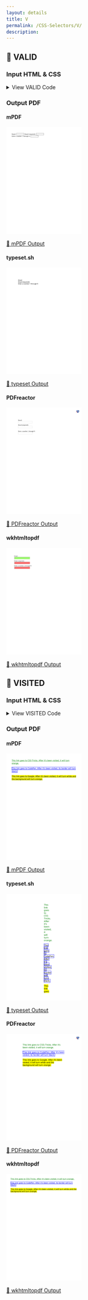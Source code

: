 ```yaml
---
layout: details
title: V
permalink: /CSS-Selectors/V/
description: 
---
```




## 🔬 VALID

### Input HTML & CSS

<details>
    <summary>
        View VALID Code
    </summary>
    <pre><code class="hljs xml"><span class="hljs-meta">&lt;!DOCTYPE <span class="hljs-meta-keyword">html</span>&gt;</span>
<span class="hljs-comment">&lt;!-- Sample from https://css-tricks.com/almanac/selectors/v/valid/ --&gt;</span>
<span class="hljs-tag">&lt;<span class="hljs-name">html</span> <span class="hljs-attr">lang</span>=<span class="hljs-string">"en"</span>&gt;</span>
    <span class="hljs-tag">&lt;<span class="hljs-name">head</span>&gt;</span>
        <span class="hljs-tag">&lt;<span class="hljs-name">style</span>&gt;</span><span class="css">
        <span class="hljs-selector-tag">input</span><span class="hljs-selector-pseudo">:invalid</span> {
  <span class="hljs-attribute">background</span>: <span class="hljs-built_in">hsla</span>(<span class="hljs-number">0</span>, <span class="hljs-number">90%</span>, <span class="hljs-number">70%</span>, <span class="hljs-number">1</span>);
}

<span class="hljs-selector-tag">input</span><span class="hljs-selector-pseudo">:valid</span> {
  <span class="hljs-attribute">background</span>: <span class="hljs-built_in">hsla</span>(<span class="hljs-number">100</span>, <span class="hljs-number">90%</span>, <span class="hljs-number">70%</span>, <span class="hljs-number">1</span>);
}


<span class="hljs-selector-tag">body</span> {
  <span class="hljs-attribute">padding</span>: <span class="hljs-number">3em</span>;
}
<span class="hljs-selector-tag">label</span> {
  <span class="hljs-attribute">display</span>: block;
}
<span class="hljs-selector-tag">input</span> {
  <span class="hljs-attribute">padding</span>: <span class="hljs-number">0.25em</span> <span class="hljs-number">0</span>;
  <span class="hljs-attribute">margin-bottom</span>: <span class="hljs-number">0.75em</span>;
}
        </span><span class="hljs-tag">&lt;/<span class="hljs-name">style</span>&gt;</span>
    <span class="hljs-tag">&lt;/<span class="hljs-name">head</span>&gt;</span>
    <span class="hljs-tag">&lt;<span class="hljs-name">body</span>&gt;</span>
        <span class="hljs-tag">&lt;<span class="hljs-name">label</span> <span class="hljs-attr">for</span>=<span class="hljs-string">"email"</span>&gt;</span>Email:<span class="hljs-tag">&lt;/<span class="hljs-name">label</span>&gt;</span>
        <span class="hljs-tag">&lt;<span class="hljs-name">input</span> <span class="hljs-attr">type</span>=<span class="hljs-string">"email"</span> <span class="hljs-attr">id</span>=<span class="hljs-string">"email"</span> <span class="hljs-attr">name</span>=<span class="hljs-string">"email"</span> /&gt;</span>
        
        <span class="hljs-tag">&lt;<span class="hljs-name">label</span> <span class="hljs-attr">for</span>=<span class="hljs-string">"emailRequired"</span>&gt;</span>Email (required):<span class="hljs-tag">&lt;/<span class="hljs-name">label</span>&gt;</span>
        <span class="hljs-tag">&lt;<span class="hljs-name">input</span> <span class="hljs-attr">type</span>=<span class="hljs-string">"email"</span> <span class="hljs-attr">id</span>=<span class="hljs-string">"emailRequired"</span> <span class="hljs-attr">name</span>=<span class="hljs-string">"emailRequired"</span> <span class="hljs-attr">required</span> /&gt;</span>
        
        <span class="hljs-tag">&lt;<span class="hljs-name">form</span> <span class="hljs-attr">action</span>=<span class="hljs-string">"#"</span>&gt;</span>
          <span class="hljs-tag">&lt;<span class="hljs-name">label</span> <span class="hljs-attr">id</span>=<span class="hljs-string">"guess"</span>&gt;</span>Enter a number 1 through 9:<span class="hljs-tag">&lt;/<span class="hljs-name">label</span>&gt;</span>
          <span class="hljs-tag">&lt;<span class="hljs-name">input</span> <span class="hljs-attr">type</span>=<span class="hljs-string">"text"</span> <span class="hljs-attr">id</span>=<span class="hljs-string">"guess"</span> <span class="hljs-attr">name</span>=<span class="hljs-string">"guess"</span> <span class="hljs-attr">pattern</span>=<span class="hljs-string">"[1-9]{1}"</span> <span class="hljs-attr">required</span> /&gt;</span>
        <span class="hljs-tag">&lt;/<span class="hljs-name">form</span>&gt;</span>
    <span class="hljs-tag">&lt;/<span class="hljs-name">body</span>&gt;</span>
<span class="hljs-tag">&lt;/<span class="hljs-name">html</span>&gt;</span></code></pre>
    <p>
        <a href="https://raw.githubusercontent.com/azettl/compare.html2pdf.tools/master//html/CSS%20Selectors/V/valid.html" target="_blank" rel="noopener">📄 Get Input HTML on GitHub</a>
    </p>
</details>

### Output PDF

<div class="details-boxes">
    <div>
        <h4>mPDF</h4>
        <img src="mpdf__html_CSS_Selectors_V_valid.html.png" alt="mPDF Preview" />
        <p>
            <a href="mpdf__html_CSS_Selectors_V_valid.html.pdf" target="_blank">📕 mPDF Output</a>
        </p>
    </div>
    <div>
        <h4>typeset.sh</h4>
        <img src="typeset__html_CSS_Selectors_V_valid.html.png" alt="typeset Preview" />
        <p>
            <a href="typeset__html_CSS_Selectors_V_valid.html.pdf" target="_blank">📕 typeset Output</a>
        </p>
    </div>
    <div>
        <h4>PDFreactor</h4>
        <img src="pdfreactor__html_CSS_Selectors_V_valid.html.png" alt="PDFreactor Preview" />
        <p>
            <a href="pdfreactor__html_CSS_Selectors_V_valid.html.pdf" target="_blank">📕 PDFreactor Output</a>
        </p>
    </div>
    <div>
        <h4>wkhtmltopdf</h4>
        <img src="wkhtmltopdf__html_CSS_Selectors_V_valid.html.png" alt="wkhtmltopdf Preview" />
        <p>
            <a href="wkhtmltopdf__html_CSS_Selectors_V_valid.html.pdf" target="_blank">📕 wkhtmltopdf Output</a>
        </p>
    </div>
</div>

## 🔬 VISITED

### Input HTML & CSS

<details>
    <summary>
        View VISITED Code
    </summary>
    <pre><code class="hljs xml"><span class="hljs-meta">&lt;!DOCTYPE <span class="hljs-meta-keyword">html</span>&gt;</span>
<span class="hljs-comment">&lt;!-- Sample from https://css-tricks.com/almanac/selectors/v/visited/ --&gt;</span>
<span class="hljs-tag">&lt;<span class="hljs-name">html</span> <span class="hljs-attr">lang</span>=<span class="hljs-string">"en"</span>&gt;</span>
    <span class="hljs-tag">&lt;<span class="hljs-name">head</span>&gt;</span>
        <span class="hljs-tag">&lt;<span class="hljs-name">style</span>&gt;</span><span class="css">
        <span class="hljs-selector-tag">a</span><span class="hljs-selector-class">.csstricks</span> {
  <span class="hljs-attribute">color</span>: green;
}

<span class="hljs-selector-tag">a</span><span class="hljs-selector-class">.csstricks</span><span class="hljs-selector-pseudo">:visited</span> {
  <span class="hljs-attribute">color</span>: <span class="hljs-number">#E18728</span>;
}

<span class="hljs-selector-tag">a</span><span class="hljs-selector-class">.codepen</span> {
  <span class="hljs-attribute">border</span>: <span class="hljs-number">2px</span> solid blue;
}

<span class="hljs-selector-tag">a</span><span class="hljs-selector-class">.codepen</span><span class="hljs-selector-pseudo">:visited</span> {
  <span class="hljs-attribute">border</span>: <span class="hljs-number">2px</span> solid black;
}

<span class="hljs-selector-tag">a</span><span class="hljs-selector-class">.google</span> {
  <span class="hljs-attribute">background-color</span>: yellow;
  <span class="hljs-attribute">color</span>: black;
}

<span class="hljs-selector-tag">a</span><span class="hljs-selector-class">.google</span><span class="hljs-selector-pseudo">:visited</span> {
  <span class="hljs-attribute">background-color</span>: <span class="hljs-number">#E18728</span>;
  <span class="hljs-attribute">color</span>: white;
}
<span class="hljs-comment">/* Pen styling, unrelated to :visited */</span>

<span class="hljs-selector-class">.links</span> {
  <span class="hljs-attribute">max-width</span>: <span class="hljs-number">70vw</span>;
  <span class="hljs-attribute">margin</span>: <span class="hljs-number">0</span> auto;
  <span class="hljs-attribute">font-size</span>: <span class="hljs-number">1.5em</span>;
  <span class="hljs-attribute">font-family</span>: <span class="hljs-string">'Source Sans Pro'</span>, sans-serif;
}
        </span><span class="hljs-tag">&lt;/<span class="hljs-name">style</span>&gt;</span>
    <span class="hljs-tag">&lt;/<span class="hljs-name">head</span>&gt;</span>
    <span class="hljs-tag">&lt;<span class="hljs-name">body</span>&gt;</span>
        <span class="hljs-tag">&lt;<span class="hljs-name">section</span> <span class="hljs-attr">class</span>=<span class="hljs-string">"links"</span>&gt;</span>
            <span class="hljs-tag">&lt;<span class="hljs-name">p</span>&gt;</span><span class="hljs-tag">&lt;<span class="hljs-name">a</span> <span class="hljs-attr">href</span>=<span class="hljs-string">"https://www.css-tricks.com"</span> <span class="hljs-attr">class</span>=<span class="hljs-string">"csstricks"</span>&gt;</span>This link goes to CSS-Tricks. After it's been visited, it will turn orange.<span class="hljs-tag">&lt;/<span class="hljs-name">a</span>&gt;</span><span class="hljs-tag">&lt;/<span class="hljs-name">p</span>&gt;</span>
            <span class="hljs-tag">&lt;<span class="hljs-name">p</span>&gt;</span><span class="hljs-tag">&lt;<span class="hljs-name">a</span> <span class="hljs-attr">href</span>=<span class="hljs-string">"https://www.codepen.io"</span> <span class="hljs-attr">class</span>=<span class="hljs-string">"codepen"</span>&gt;</span>This link goes to CodePen. After it's been visited, its border will turn black.<span class="hljs-tag">&lt;/<span class="hljs-name">a</span>&gt;</span><span class="hljs-tag">&lt;/<span class="hljs-name">p</span>&gt;</span>
            <span class="hljs-tag">&lt;<span class="hljs-name">p</span>&gt;</span><span class="hljs-tag">&lt;<span class="hljs-name">a</span> <span class="hljs-attr">href</span>=<span class="hljs-string">"https://www.google.com"</span> <span class="hljs-attr">class</span>=<span class="hljs-string">"google"</span>&gt;</span>This link goes to Google. After it's been visited, it will turn white and the background will turn orange. <span class="hljs-tag">&lt;/<span class="hljs-name">a</span>&gt;</span><span class="hljs-tag">&lt;/<span class="hljs-name">p</span>&gt;</span>
          <span class="hljs-tag">&lt;/<span class="hljs-name">section</span>&gt;</span>
    <span class="hljs-tag">&lt;/<span class="hljs-name">body</span>&gt;</span>
<span class="hljs-tag">&lt;/<span class="hljs-name">html</span>&gt;</span></code></pre>
    <p>
        <a href="https://raw.githubusercontent.com/azettl/compare.html2pdf.tools/master//html/CSS%20Selectors/V/visited.html" target="_blank" rel="noopener">📄 Get Input HTML on GitHub</a>
    </p>
</details>

### Output PDF

<div class="details-boxes">
    <div>
        <h4>mPDF</h4>
        <img src="mpdf__html_CSS_Selectors_V_visited.html.png" alt="mPDF Preview" />
        <p>
            <a href="mpdf__html_CSS_Selectors_V_visited.html.pdf" target="_blank">📕 mPDF Output</a>
        </p>
    </div>
    <div>
        <h4>typeset.sh</h4>
        <img src="typeset__html_CSS_Selectors_V_visited.html.png" alt="typeset Preview" />
        <p>
            <a href="typeset__html_CSS_Selectors_V_visited.html.pdf" target="_blank">📕 typeset Output</a>
        </p>
    </div>
    <div>
        <h4>PDFreactor</h4>
        <img src="pdfreactor__html_CSS_Selectors_V_visited.html.png" alt="PDFreactor Preview" />
        <p>
            <a href="pdfreactor__html_CSS_Selectors_V_visited.html.pdf" target="_blank">📕 PDFreactor Output</a>
        </p>
    </div>
    <div>
        <h4>wkhtmltopdf</h4>
        <img src="wkhtmltopdf__html_CSS_Selectors_V_visited.html.png" alt="wkhtmltopdf Preview" />
        <p>
            <a href="wkhtmltopdf__html_CSS_Selectors_V_visited.html.pdf" target="_blank">📕 wkhtmltopdf Output</a>
        </p>
    </div>
</div>


